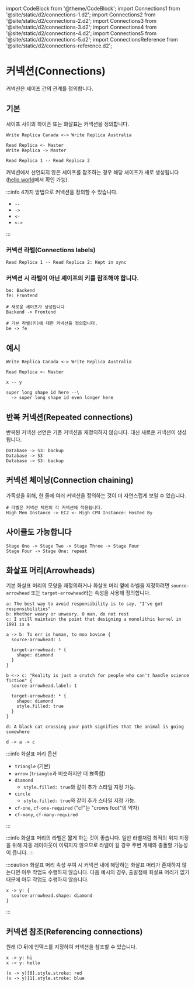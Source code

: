 import CodeBlock from '@theme/CodeBlock';
import Connections1 from '@site/static/d2/connections-1.d2';
import Connections2 from '@site/static/d2/connections-2.d2';
import Connections3 from '@site/static/d2/connections-3.d2';
import Connections4 from '@site/static/d2/connections-4.d2';
import Connections5 from '@site/static/d2/connections-5.d2';
import ConnectionsReference from '@site/static/d2/connections-reference.d2';

# 커넥션(Connections)

커넥션은 셰이프 간의 관계를 정의합니다.

## 기본

셰이프 사이의 하이픈 또는 화살표는 커넥션을 정의합니다.

```d2
Write Replica Canada <-> Write Replica Australia

Read Replica <- Master
Write Replica -> Master

Read Replica 1 -- Read Replica 2
```

커넥션에서 선언되지 않은 셰이프를 참조하는 경우 해당 셰이프가 새로 생성됩니다([hello world](hello-world.md)에서 확인 가능).

:::info
4가지 방법으로 커넥션을 정의할 수 있습니다.

- `--`
- `->`
- `<-`
- `<->`

:::

### 커넥션 라벨(Connections labels)

```d2
Read Replica 1 -- Read Replica 2: Kept in sync
```

### 커넥션 시 라벨이 아닌 셰이프의 키를 참조해야 합니다.

```d2
be: Backend
fe: Frontend

# 새로운 셰이프가 생성됩니다
Backend -> Frontend

# 기본 라벨(키)에 대한 커넥션을 정의합니다.
be -> fe
```

## 예시

```d2
Write Replica Canada <-> Write Replica Australia

Read Replica <- Master

x -- y

super long shape id here --\
  -> super long shape id even longer here
```

<div className="embedSVG" dangerouslySetInnerHTML={{__html: require('@site/static/img/generated/connections-1.svg2')}}></div>

## 반복 커넥션(Repeated connections)

반복된 커넥션 선언은 기존 커넥션을 재정의하지 않습니다.
대신 새로운 커넥션이 생성됩니다.

```d2
Database -> S3: backup
Database -> S3
Database -> S3: backup
```

<div className="embedSVG" dangerouslySetInnerHTML={{__html: require('@site/static/img/generated/connections-2.svg2')}}></div>

## 커넥션 체이닝(Connection chaining)

가독성을 위해, 한 줄에 여러 커넥션을 정의하는 것이 더 자연스럽게 보일 수 있습니다.

```d2
# 라벨은 커넥션 체인의 각 커넥션에 적용됩니다.
High Mem Instance -> EC2 <- High CPU Instance: Hosted By
```

<div className="embedSVG" dangerouslySetInnerHTML={{__html: require('@site/static/img/generated/connections-3.svg2')}}></div>

## 사이클도 가능합니다

```d2
Stage One -> Stage Two -> Stage Three -> Stage Four
Stage Four -> Stage One: repeat
```

<div className="embedSVG" dangerouslySetInnerHTML={{__html: require('@site/static/img/generated/connections-4.svg2')}}></div>

## 화살표 머리(Arrowheads)

기본 화살표 머리의 모양을 재정의하거나 화살표 머리 옆에 라벨을 지정하려면 `source-arrowhead` 또는 `target-arrowhead`라는 속성을 사용해 정의합니다.

```d2
a: The best way to avoid responsibility is to say, "I've got responsibilities"
b: Whether weary or unweary, O man, do not rest
c: I still maintain the point that designing a monolithic kernel in 1991 is a

a -> b: To err is human, to moo bovine {
  source-arrowhead: 1

  target-arrowhead: * {
    shape: diamond
  }
}

b <-> c: "Reality is just a crutch for people who can't handle science fiction" {
  source-arrowhead.label: 1

  target-arrowhead: * {
    shape: diamond
    style.filled: true
  }
}

d: A black cat crossing your path signifies that the animal is going somewhere

d -> a -> c
```

<div className="embedSVG" dangerouslySetInnerHTML={{__html: require('@site/static/img/generated/connections-5.svg2')}}></div>

:::info 화살표 머리 옵션

- `triangle` (기본)
- `arrow` (`triangle`과 비슷하지만 더 뾰족함)
- `diamond`
  - `style.filled: true`와 같이 추가 스타일 지정 가능.
- `circle`
  - `style.filled: true`와 같이 추가 스타일 지정 가능.
- `cf-one`, `cf-one-required` ("cf"는 "crows foot"의 약자)
- `cf-many`, `cf-many-required`

:::

:::info
화살표 머리의 라벨은 짧게 하는 것이 좋습니다.
일반 라벨처럼 최적의 위치 지정을 위해 자동 레이아웃이 이뤄지지 않으므로 라벨이 길 경우 주변 개체와 충돌할 가능성이 큽니다.
:::

:::caution
화살표 머리 속성 부여 시 커넥션 내에 해당하는 화살표 머리가 존재하지 않는다면 아무 작업도 수행하지 않습니다.
다음 예시의 경우, 출발점에 화살표 머리가 없기 때문에 아무 작업도 수행하지 않습니다.

```d2
x -> y: {
  source-arrowhead.shape: diamond
}
```

:::

## 커넥션 참조(Referencing connections)

원래 ID 뒤에 인덱스를 지정하여 커넥션을 참조할 수 있습니다.

```d2
x -> y: hi
x -> y: hello

(x -> y)[0].style.stroke: red
(x -> y)[1].style.stroke: blue
```

<div className="embedSVG" dangerouslySetInnerHTML={{__html: require('@site/static/img/generated/connections-reference.svg2')}}></div>
